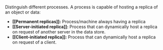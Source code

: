 Distinguish different processes. A process is capable of hosting a replica of an object or data:
- **[[Permanent replicas]]:** Process/machine always having a replica
- **[[Server-initiated replica]]:** Process that can dynamically host a replica on request of another server in the data store.
- **[[Client-initiated replica]]:** Process that can dynamically host a replica on request of a client.